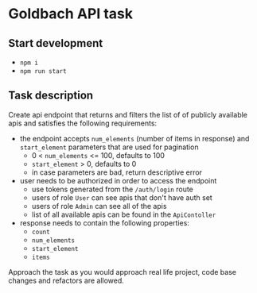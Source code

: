 # Goldbach API task

## Start development
- ```npm i```
- ```npm run start```

## Task description

Create api endpoint that returns and filters the list of of publicly available apis and satisfies the following requirements:

* the endpoint accepts `num_elements` (number of items in response) and `start_element` parameters that are used for pagination
    * 0 < `num_elements` <= 100, defaults to 100
    * `start_element` > 0, defaults to 0
    * in case parameters are bad, return descriptive error
* user needs to be authorized in order to access the endpoint
    * use tokens generated from the `/auth/login` route
    * users of role `User` can see apis that don't have auth set
    * users of role `Admin` can see all of the apis
    * list of all available apis can be found in the `ApiContoller`
* response needs to contain the following properties:
    * `count`
    * `num_elements`
    * `start_element`
    * `items`

Approach the task as you would approach real life project, code base changes and refactors are allowed.